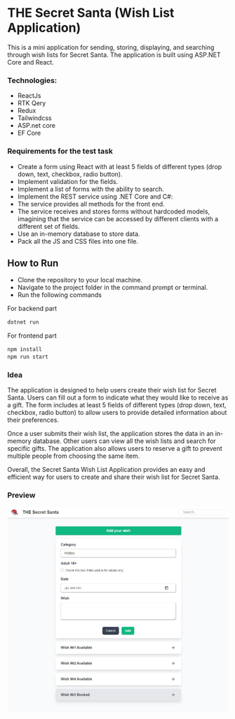 # THE Secret Santa (Wish List Application)
This is a mini application for sending, storing, displaying, and searching through wish lists for Secret Santa. The application is built using ASP.NET Core and React.

### Technologies:
- ReactJs
- RTK Qery
- Redux
- Tailwindcss
- ASP.net core
- EF Core

### Requirements for the test task
- Create a form using React with at least 5 fields of different types (drop down, text, checkbox, radio button).
- Implement validation for the fields.
- Implement a list of forms with the ability to search.
- Implement the REST service using .NET Core and C#:
- The service provides all methods for the front end.
- The service receives and stores forms without hardcoded models, imagining that the service can be accessed by different clients with a different set of fields.
- Use an in-memory database to store data.
- Pack all the JS and CSS files into one file.

## How to Run
- Clone the repository to your local machine.
- Navigate to the project folder in the command prompt or terminal.
- Run the following commands

For backend part
```sh
dotnet run
```

For frontend part
```sh
npm install
npm run start
```

### Idea
The application is designed to help users create their wish list for Secret Santa. Users can fill out a form to indicate what they would like to receive as a gift. The form includes at least 5 fields of different types (drop down, text, checkbox, radio button) to allow users to provide detailed information about their preferences.

Once a user submits their wish list, the application stores the data in an in-memory database. Other users can view all the wish lists and search for specific gifts. The application also allows users to reserve a gift to prevent multiple people from choosing the same item.

Overall, the Secret Santa Wish List Application provides an easy and efficient way for users to create and share their wish list for Secret Santa.

### Preview

![Preview logo](https://github.com/kirsan-sad/TheSecretSanta/blob/master/preview.JPG?raw=true, "Preview")